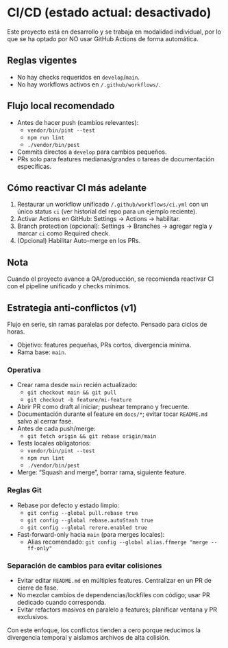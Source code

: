 # CI/CD (estado actual: desactivado)

Este proyecto está en desarrollo y se trabaja en modalidad individual, por lo que se ha optado por NO usar GitHub Actions de forma automática.

## Reglas vigentes
- No hay checks requeridos en `develop`/`main`.
- No hay workflows activos en `/.github/workflows/`.

## Flujo local recomendado
- Antes de hacer push (cambios relevantes):
  - `vendor/bin/pint --test`
  - `npm run lint`
  - `./vendor/bin/pest`
- Commits directos a `develop` para cambios pequeños.
- PRs solo para features medianas/grandes o tareas de documentación específicas.

## Cómo reactivar CI más adelante
1) Restaurar un workflow unificado `/.github/workflows/ci.yml` con un único status `ci` (ver historial del repo para un ejemplo reciente).
2) Activar Actions en GitHub: Settings → Actions → habilitar.
3) Branch protection (opcional): Settings → Branches → agregar regla y marcar `ci` como Required check.
4) (Opcional) Habilitar Auto-merge en los PRs.

## Nota
Cuando el proyecto avance a QA/producción, se recomienda reactivar CI con el pipeline unificado y checks mínimos.

## Estrategia anti-conflictos (v1)

Flujo en serie, sin ramas paralelas por defecto. Pensado para ciclos de horas.

- Objetivo: features pequeñas, PRs cortos, divergencia mínima.
- Rama base: `main`.

### Operativa
- Crear rama desde `main` recién actualizado:
  - `git checkout main && git pull`
  - `git checkout -b feature/mi-feature`
- Abrir PR como draft al iniciar; pushear temprano y frecuente.
- Documentación durante el feature en `docs/*`; evitar tocar `README.md` salvo al cerrar fase.
- Antes de cada push/merge:
  - `git fetch origin && git rebase origin/main`
- Tests locales obligatorios:
  - `vendor/bin/pint --test`
  - `npm run lint`
  - `./vendor/bin/pest`
- Merge: “Squash and merge”, borrar rama, siguiente feature.

### Reglas Git
- Rebase por defecto y estado limpio:
  - `git config --global pull.rebase true`
  - `git config --global rebase.autoStash true`
  - `git config --global rerere.enabled true`
- Fast-forward-only hacia `main` (para merges locales):
  - Alias recomendado: `git config --global alias.ffmerge "merge --ff-only"`

### Separación de cambios para evitar colisiones
- Evitar editar `README.md` en múltiples features. Centralizar en un PR de cierre de fase.
- No mezclar cambios de dependencias/lockfiles con código; usar PR dedicado cuando corresponda.
- Evitar refactors masivos en paralelo a features; planificar ventana y PR exclusivos.

Con este enfoque, los conflictos tienden a cero porque reducimos la divergencia temporal y aislamos archivos de alta colisión.
